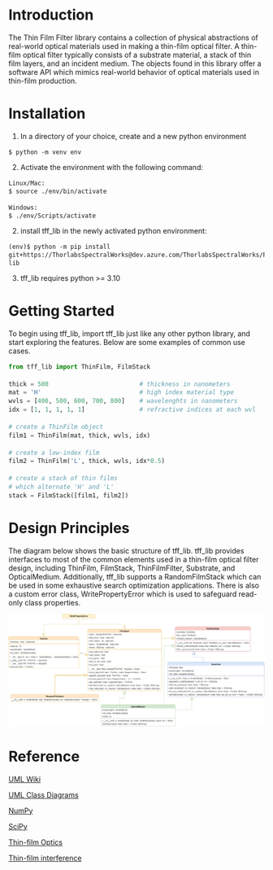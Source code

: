 # Introduction
The Thin Film Filter library contains a collection of physical abstractions
of real-world optical materials used in making a thin-film optical filter.
A thin-film optical filter typically consists of a substrate material,
a stack of thin film layers, and an incident medium. The objects found in this
library offer a software API which mimics real-world behavior of optical
materials used in thin-film production.

# Installation
1. In a directory of your choice, create and a new python environment
```console
$ python -m venv env
```

2. Activate the environment with the following command:
```console
Linux/Mac:
$ source ./env/bin/activate

Windows:
$ ./env/Scripts/activate
```

2.	install tff_lib in the newly activated python environment:
```console
(env)$ python -m pip install git+https://ThorlabsSpectralWorks@dev.azure.com/ThorlabsSpectralWorks/Python%20Packages/_git/tff-lib
```
3.	tff_lib requires python >= 3.10

# Getting Started
To begin using tff_lib, import tff_lib just like any other python library, and start exploring the features. Below are some examples of common use cases.
```python
from tff_lib import ThinFilm, FilmStack

thick = 500                         # thickness in nanometers
mat = 'H'                           # high index material type
wvls = [400, 500, 600, 700, 800]    # wavelenghts in nanometers
idx = [1, 1, 1, 1, 1]               # refractive indices at each wvl

# create a ThinFilm object
film1 = ThinFilm(mat, thick, wvls, idx)

# create a low-index film
film2 = ThinFilm('L', thick, wvls, idx*0.5)

# create a stack of thin films
# which alternate 'H' and 'L'
stack = FilmStack([film1, film2])
```

# Design Principles
The diagram below shows the basic structure of tff_lib. tff_lib provides interfaces
to most of the common elements used in a thin-film optical filter design, including
ThinFilm, FilmStack, ThinFilmFilter, Substrate, and OpticalMedium. Additionally, tff_lib supports a RandomFilmStack which can be used in some exhaustive search
optimization applications. There is also a custom error class, WritePropertyError which is used to safeguard read-only class properties.

![Diagram](./docs/class_diagram.png)

# Reference
[UML Wiki](https://en.wikipedia.org/wiki/Unified_Modeling_Language)

[UML Class Diagrams](https://www.visual-paradigm.com/guide/uml-unified-modeling-language/uml-class-diagram-tutorial/)

[NumPy](https://numpy.org/)

[SciPy](https://scipy.org/)

[Thin-film Optics](https://en.wikipedia.org/wiki/Thin-film_optics)

[Thin-film interference](https://en.wikipedia.org/wiki/Thin-film_interference)